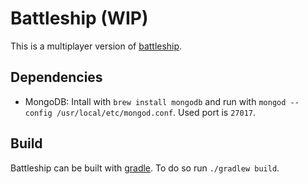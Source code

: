 Battleship (WIP)
================

This is a multiplayer version of [battleship](http://en.wikipedia.org/wiki/Battleship_\(game\)).

Dependencies
------------

* MongoDB: Intall with ```brew install mongodb``` and run with ```mongod --config /usr/local/etc/mongod.conf```. Used port is ```27017```.

Build
-----

Battleship can be built with [gradle](http://www.gradle.org/). To do so run ```./gradlew build```.
